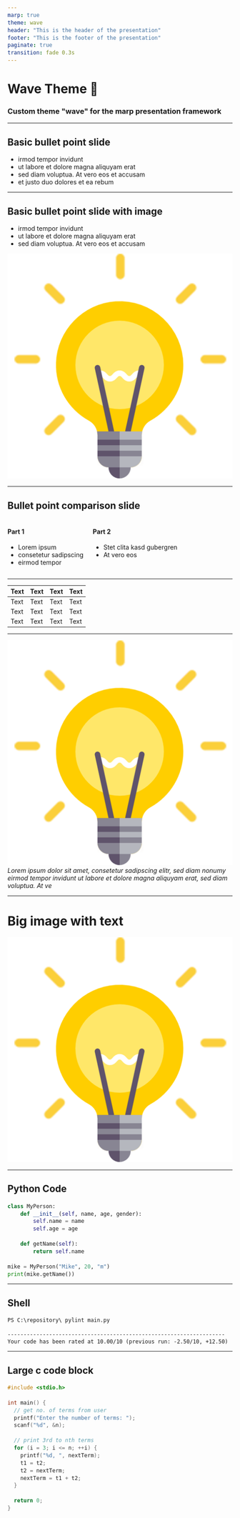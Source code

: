 ```yaml
---
marp: true
theme: wave
header: "This is the header of the presentation"
footer: "This is the footer of the presentation"
paginate: true
transition: fade 0.3s
---
```


<!-- 
_header: ""
_footer: ""
_paginate: false 
-->

# Wave Theme 🌊
### Custom theme "wave" for the marp presentation framework

---

## Basic bullet point slide
- irmod tempor invidunt
- ut labore et dolore magna aliquyam erat
- sed diam voluptua. At vero eos et accusam
- et justo duo dolores et ea rebum

---

## Basic bullet point slide with image
- irmod tempor invidunt
- ut labore et dolore magna aliquyam erat
- sed diam voluptua. At vero eos et accusam

![bg right:40% width:400](icon.png)

---

## Bullet point comparison slide

<div class = "columns">
<div>

#### Part 1
- Lorem ipsum 
- consetetur sadipscing
- eirmod tempor

</div>
<div>

#### Part 2
- Stet clita kasd gubergren
- At vero eos 

</div>
</div>

---

Text | Text | Text | Text 
-----|------|------|------
Text | Text | Text | Text  
Text | Text | Text | Text  
Text | Text | Text | Text    

---

<!-- 
_header: ""
_footer: "" 
-->
![bg left:25% width:200](icon.png)
_Lorem ipsum dolor sit amet, consetetur sadipscing elitr, sed diam nonumy eirmod tempor invidunt ut labore et dolore magna aliquyam erat, sed diam voluptua. At ve_

---

# Big image with text
![bg right width:500px](./icon.png)


---

## Python Code
```python
class MyPerson:
    def __init__(self, name, age, gender):
        self.name = name
        self.age = age

    def getName(self):
        return self.name

mike = MyPerson("Mike", 20, "m")
print(mike.getName())
```

---

## Shell
```
PS C:\repository\ pylint main.py

--------------------------------------------------------------------
Your code has been rated at 10.00/10 (previous run: -2.50/10, +12.50) 
```

---

## Large c code block
```c
#include <stdio.h>

int main() {
  // get no. of terms from user
  printf("Enter the number of terms: ");
  scanf("%d", &n);

  // print 3rd to nth terms
  for (i = 3; i <= n; ++i) {
    printf("%d, ", nextTerm);
    t1 = t2;
    t2 = nextTerm;
    nextTerm = t1 + t2;
  }

  return 0;
}
```
